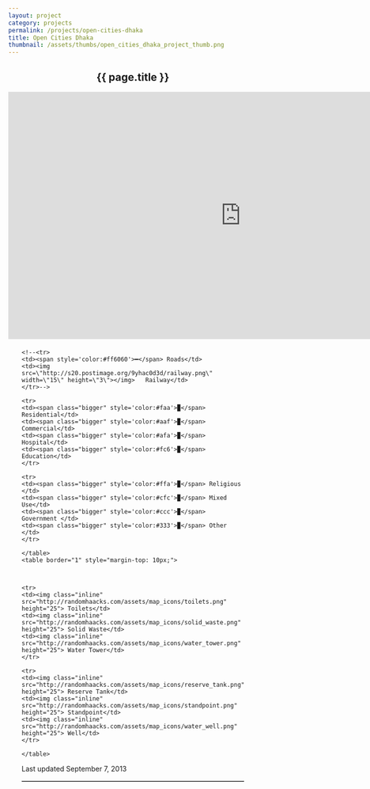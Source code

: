 ```yaml
---
layout: project
category: projects
permalink: /projects/open-cities-dhaka
title: Open Cities Dhaka
thumbnail: /assets/thumbs/open_cities_dhaka_project_thumb.png
---
```


<h2 style="text-align: center;">{{ page.title }}</h2>

<div style="width:940; display:block; vertical-align:top;">
	<iframe width='940' height='500' frameBorder='0' src='http://a.tiles.mapbox.com/v3/hot.open-cities-dhaka.html'></iframe>
</div>

<div style="width:450px; display:block; margin-top: 20px; margin-left: auto; margin-right: auto;">
	<table border="1">

	<!--<tr>
	<td><span style='color:#ff6060'>━</span> Roads</td>
	<td><img src=\"http://s20.postimage.org/9yhac0d3d/railway.png\" width=\"15\" height=\"3\"></img>   Railway</td>
	</tr>-->

	<tr>
	<td><span class="bigger" style='color:#faa'>▉</span> Residential</td>
	<td><span class="bigger" style='color:#aaf'>▉</span> Commercial</td>
	<td><span class="bigger" style='color:#afa'>▉</span> Hospital</td>
	<td><span class="bigger" style='color:#fc6'>▉</span> Education</td>
	</tr>

	<tr>
	<td><span class="bigger" style='color:#ffa'>▉</span> Religious </td>
	<td><span class="bigger" style='color:#cfc'>▉</span> Mixed Use</td>
	<td><span class="bigger" style='color:#ccc'>▉</span> Government </td>
	<td><span class="bigger" style='color:#333'>▉</span> Other </td>
	</tr>

	</table>
	<table border="1" style="margin-top: 10px;">



	<tr>
	<td><img class="inline" src="http://randomhaacks.com/assets/map_icons/toilets.png" height="25"> Toilets</td>
	<td><img class="inline" src="http://randomhaacks.com/assets/map_icons/solid_waste.png" height="25"> Solid Waste</td>
	<td><img class="inline" src="http://randomhaacks.com/assets/map_icons/water_tower.png" height="25"> Water Tower</td>
	</tr>

	<tr>
	<td><img class="inline" src="http://randomhaacks.com/assets/map_icons/reserve_tank.png" height="25"> Reserve Tank</td>
	<td><img class="inline" src="http://randomhaacks.com/assets/map_icons/standpoint.png" height="25"> Standpoint</td>
	<td><img class="inline" src="http://randomhaacks.com/assets/map_icons/water_well.png" height="25"> Well</td>
	</tr>

	</table>
<p class="smaller">Last updated September 7, 2013</p>
</div>

